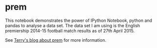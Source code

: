 # prem
This notebook demonstrates the power of IPython Notebook, python and pandas to analyse a data set. The data set I am using is the English premiership 2014-15 football match results as of 27th April 2015.

See [Terry's blog about prem](http://terrydolan.blogspot.com) for more information.
